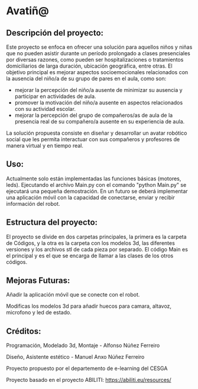 # Avatiñ@

## Descripción del proyecto:

Este proyecto se enfoca en ofrecer una solución para aquellos niños y niñas que no pueden asistir durante un período prolongado a clases presenciales por diversas razones, como pueden ser  hospitalizaciones o tratamientos domiciliarios de larga duración, ubicación geográfica, entre otras. 
El objetivo principal es mejorar aspectos socioemocionales relacionados con la ausencia del niño/a de su grupo de pares en el aula, como son:
- mejorar la percepción del niño/a ausente de minimizar su ausencia y participar en actividades de aula.
- promover la motivación del niño/a ausente en aspectos relacionados con su actividad escolar. 
- mejorar la percepción del grupo de compañeros/as de aula de la presencia real de su compañero/a ausente en su experiencia de aula.

La solución propuesta consiste en diseñar y desarrollar un avatar robótico social que les permita interactuar con sus compañeros y profesores de manera virtual y en tiempo real.


## Uso:

Actualmente solo están implementadas las funciones básicas (motores, leds). Ejecutando el archivo Main.py con el comando "python Main.py" se ejecutará una pequeña demostración. En un futuro se deberá implementar una aplicación móvil con la capacidad de conectarse, enviar y recibir información del robot.


## Estructura del proyecto:

El proyecto se divide en dos carpetas principales, la primera es la carpeta de Códigos, y la otra es la carpeta con los modelos 3d, las diferentes versiones y los archivos stl de cada pieza por separado.
El código Main es el principal y es el que se encarga de llamar a las clases de los otros códigos.


## Mejoras Futuras:

Añadir la aplicación móvil que se conecte con el robot.

Modificas los modelos 3d para añadir huecos para camara, altavoz, microfono y led de estado.


## Créditos:

Programación, Modelado 3d, Montaje - Alfonso Núñez Ferreiro

Diseño, Asistente estético - Manuel Anxo Núñez Ferreiro

Proyecto propuesto por el departemento de e-learning del CESGA

Proyecto basado en el proyecto ABILITI:
https://abiliti.eu/resources/

